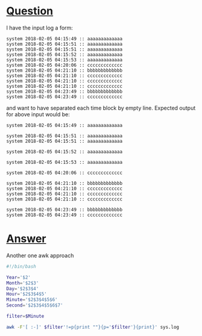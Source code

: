 # [Question](https://stackoverflow.com/questions/48617875/add-empty-line-between-each-time-blocks)
I have the input log a form:
```
system 2018-02-05 04:15:49 :: aaaaaaaaaaaaa  
system 2018-02-05 04:15:51 :: aaaaaaaaaaaaa  
system 2018-02-05 04:15:51 :: aaaaaaaaaaaaa  
system 2018-02-05 04:15:52 :: aaaaaaaaaaaaa  
system 2018-02-05 04:15:53 :: aaaaaaaaaaaaa  
system 2018-02-05 04:20:06 :: ccccccccccccc
system 2018-02-05 04:21:10 :: bbbbbbbbbbbbb
system 2018-02-05 04:21:10 :: ccccccccccccc
system 2018-02-05 04:21:10 :: ccccccccccccc
system 2018-02-05 04:21:10 :: ccccccccccccc
system 2018-02-05 04:23:49 :: bbbbbbbbbbbbb
system 2018-02-05 04:23:49 :: ccccccccccccc
```
and want to have separated each time block by empty line. Expected output for above input would be:
```
system 2018-02-05 04:15:49 :: aaaaaaaaaaaaa

system 2018-02-05 04:15:51 :: aaaaaaaaaaaaa  
system 2018-02-05 04:15:51 :: aaaaaaaaaaaaa  

system 2018-02-05 04:15:52 :: aaaaaaaaaaaaa  

system 2018-02-05 04:15:53 :: aaaaaaaaaaaaa  

system 2018-02-05 04:20:06 :: ccccccccccccc

system 2018-02-05 04:21:10 :: bbbbbbbbbbbbb
system 2018-02-05 04:21:10 :: ccccccccccccc
system 2018-02-05 04:21:10 :: ccccccccccccc
system 2018-02-05 04:21:10 :: ccccccccccccc

system 2018-02-05 04:23:49 :: bbbbbbbbbbbbb
system 2018-02-05 04:23:49 :: ccccccccccccc
```

# [Answer](https://stackoverflow.com/a/48629416/9210255)

Another one awk approach
```bash
#!/bin/bash

Year='$2'
Month='$2$3'
Day='$2$3$4'
Hour='$2$3$4$5'
Minute='$2$3$4$5$6'
Second='$2$3$4$5$6$7'

filter=$Minute

awk -F'[ :-]' $filter'!=p{print ""}{p='$filter'}{print}' sys.log

```
